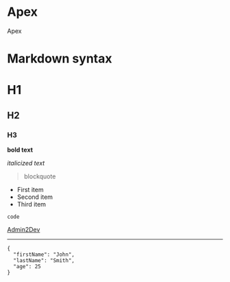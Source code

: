 # Apex
Apex

# Markdown syntax

# H1
## H2
### H3

**bold text**

*italicized text*

> blockquote

- First item
- Second item
- Third item

`code`

[Admin2Dev](http://admin2dev.com)

---

```
{
  "firstName": "John",
  "lastName": "Smith",
  "age": 25
}
```